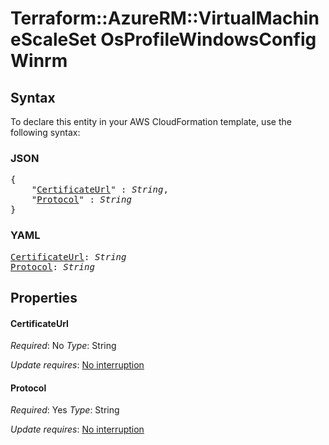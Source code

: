 # Terraform::AzureRM::VirtualMachineScaleSet OsProfileWindowsConfig Winrm

## Syntax

To declare this entity in your AWS CloudFormation template, use the following syntax:

### JSON

<pre>
{
    "<a href="#certificateurl" title="CertificateUrl">CertificateUrl</a>" : <i>String</i>,
    "<a href="#protocol" title="Protocol">Protocol</a>" : <i>String</i>
}
</pre>

### YAML

<pre>
<a href="#certificateurl" title="CertificateUrl">CertificateUrl</a>: <i>String</i>
<a href="#protocol" title="Protocol">Protocol</a>: <i>String</i>
</pre>

## Properties

#### CertificateUrl

_Required_: No
_Type_: String

_Update requires_: [No interruption](https://docs.aws.amazon.com/AWSCloudFormation/latest/UserGuide/using-cfn-updating-stacks-update-behaviors.html#update-no-interrupt)

#### Protocol

_Required_: Yes
_Type_: String

_Update requires_: [No interruption](https://docs.aws.amazon.com/AWSCloudFormation/latest/UserGuide/using-cfn-updating-stacks-update-behaviors.html#update-no-interrupt)

